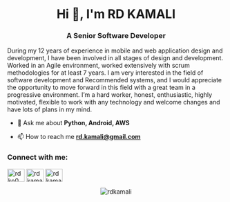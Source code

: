 <h1 align="center">Hi 👋, I'm RD KAMALI</h1>
<h3 align="center">A Senior Software Developer</h3>
<p align="left">
During my 12 years of experience in mobile and web application design and development, I have been involved in all stages of design and development.
Worked in an Agile environment, worked extensively with scrum methodologies for at least 7 years.
I am very interested in the field of software development and Recommended systems, and I would appreciate the opportunity to move forward in this field with a great team in a progressive environment.
I’m a hard worker, honest, enthusiastic, highly motivated, flexible to work with any technology and welcome changes and have lots of plans in my mind.
</p>

- 💬 Ask me about **Python, Android, AWS**

- 📫 How to reach me **rd.kamali@gmail.com**


<h3 align="left">Connect with me:</h3>
<p align="left">
<a href="https://twitter.com/rdko0" target="blank"><img align="center" src="https://raw.githubusercontent.com/rahuldkjain/github-profile-readme-generator/master/src/images/icons/Social/twitter.svg" alt="rdko0" height="30" width="40" /></a>
<a href="https://linkedin.com/in/rdkamali" target="blank"><img align="center" src="https://raw.githubusercontent.com/rahuldkjain/github-profile-readme-generator/master/src/images/icons/Social/linked-in-alt.svg" alt="rdkamali" height="30" width="40" /></a>
<a href="https://instagram.com/rdkamali" target="blank"><img align="center" src="https://raw.githubusercontent.com/rahuldkjain/github-profile-readme-generator/master/src/images/icons/Social/instagram.svg" alt="rdkamali" height="30" width="40" /></a>
</p>

<p align="center" ><img align="center" src="https://github-readme-stats.vercel.app/api?username=rdkamali&show_icons=true&locale=en&theme=dark&show_icons=true" alt="rdkamali" />
</p>

